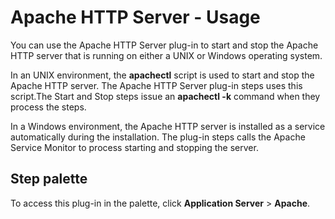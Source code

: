 
# Apache HTTP Server - Usage


You can use the Apache HTTP Server plug-in to start and stop the Apache HTTP server that is running on either a UNIX or Windows operating system.

In an UNIX environment, the **apachectl** script is used to start and stop the Apache HTTP server. The Apache HTTP Server plug-in steps uses this script.The Start and Stop steps issue an **apachectl -k** command when they process the steps.


In a Windows environment, the Apache HTTP server is installed as a service automatically during the installation. The plug-in steps calls the Apache Service Monitor to process starting and stopping the server.


## **Step palette**

To access this plug-in in the palette, click **Application Server** > **Apache**.

